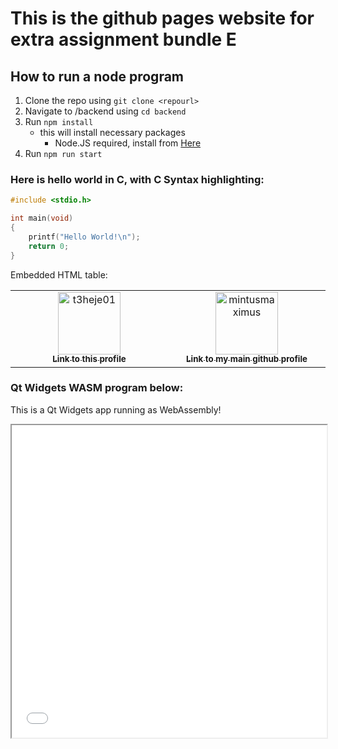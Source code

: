 # This is the github pages website for extra assignment bundle E

## How to run a node program

1. Clone the repo using `git clone <repourl>`
2. Navigate to /backend using `cd backend`
3. Run `npm install`
   - this will install necessary packages
     - Node.JS required, install from [Here](https://nodejs.org/en/download)
4. Run `npm run start`

### Here is hello world in C, with C Syntax highlighting:

```c
#include <stdio.h>

int main(void)
{
    printf("Hello World!\n");
    return 0;
}
```

Embedded HTML table:

<table>
    <tbody>
        <tr>
            <td align="center" valign="top" width="20%">
                <a href="https://github.com/t3heje01">
                <img src="https://avatars.githubusercontent.com/u/202667105?v=4" width="100px;" alt="t3heje01"/>
                <br />
                <sub>
                <b>Link to this profile</b>
                </sub></a><br />
            </td>
                <td align="center" valign="top" width="20%">
                <a href="https://github.com/mintusmaximus">
                <img src="https://avatars.githubusercontent.com/u/156218528?v=4" width="100px;" alt="mintusmaximus"/>
                <br />
                <sub>
                <b>Link to my main github profile</b>
                </sub></a><br />
            </td>
        </tr>
    </tbody>
</table>

### Qt Widgets WASM program below:

This is a Qt Widgets app running as WebAssembly!

<div>
    <iframe src="./WASM/build/program.html" width="100%" height="500px"></iframe>
</div>
